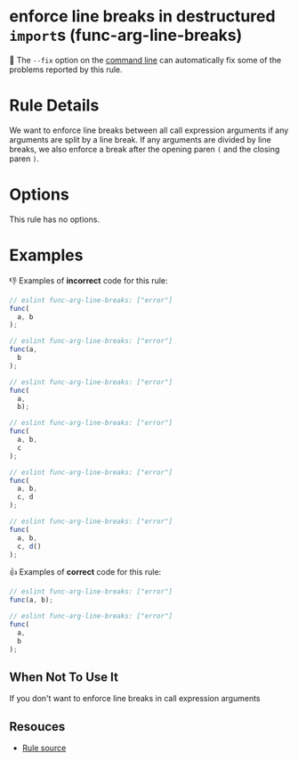 # enforce line breaks in destructured `import`s (func-arg-line-breaks)

🔧 The `--fix` option on the [command line](http://eslint.org/docs/user-guide/command-line-interface#fix) can automatically fix some of the problems reported by this rule.

# Rule Details

We want to enforce line breaks between all call expression arguments if any arguments are split by a line break. If any arguments are divided by line breaks, we also enforce a break after the opening paren `(` and the closing paren `)`.

# Options

This rule has no options.

# Examples

👎 Examples of **incorrect** code for this rule:

```js
// eslint func-arg-line-breaks: ["error"]
func(
  a, b
);
```

```js
// eslint func-arg-line-breaks: ["error"]
func(a,
  b
);
```

```js
// eslint func-arg-line-breaks: ["error"]
func(
  a,
  b);
```

```js
// eslint func-arg-line-breaks: ["error"]
func(
  a, b,
  c
);
```

```js
// eslint func-arg-line-breaks: ["error"]
func(
  a, b,
  c, d
);
```

```js
// eslint func-arg-line-breaks: ["error"]
func(
  a, b,
  c, d()
);
```

👍 Examples of **correct** code for this rule:

```js
// eslint func-arg-line-breaks: ["error"]
func(a, b);
```

```js
// eslint func-arg-line-breaks: ["error"]
func(
  a,
  b
);
```

## When Not To Use It

If you don't want to enforce line breaks in call expression arguments

## Resouces

- [Rule source](../../lib/rules/func-arg-line-breaks.js)
